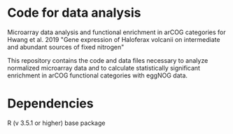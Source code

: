 # Code for data analysis
Microarray data analysis and functional enrichment in arCOG categories for Hwang et al. 2019 "Gene expression of Haloferax volcanii on intermediate and abundant sources of fixed nitrogen"

This repository contains the code and data files necessary to analyze normalized microarray data and to calculate statistically significant enrichment in arCOG functional categories with eggNOG data.



# Dependencies
R (v 3.5.1 or higher) base package

